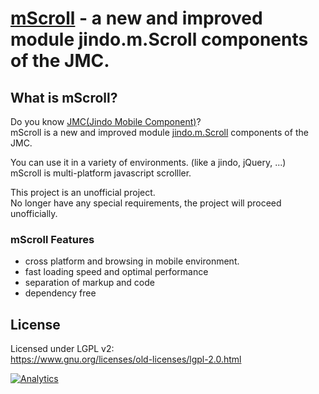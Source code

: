 [mScroll](https://github.com/sculove/mScroll) - a new and improved module jindo.m.Scroll components of the JMC.  
=========================================

## What is mScroll?
Do you know [JMC(Jindo Mobile Component)](http://jindo.dev.naver.com/jindo_home/Mobile.html)?  
mScroll is a new and improved module [jindo.m.Scroll](http://jindo.dev.naver.com/docs/jindo-mobile/archive/1.16.0/doc/external/classes/jindo.m.Scroll.html) components of the JMC.  

You can use it in a variety of environments. (like a jindo, jQuery, ...)  
mScroll is multi-platform javascript scrolller.    

This project is an unofficial project.  
No longer have any special requirements, the project will proceed unofficially.

### mScroll Features
- cross platform and browsing in mobile environment. 
- fast loading speed and optimal performance
- separation of markup and code
- dependency free

## License
Licensed under LGPL v2:  
https://www.gnu.org/licenses/old-licenses/lgpl-2.0.html  

[![Analytics](https://ga-beacon.appspot.com/UA-37362821-6/mScroll/readme)](https://github.com/sculove/mScroll)



